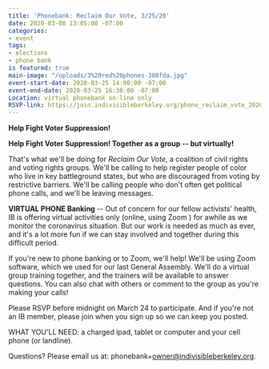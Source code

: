 ```yaml
---
title: 'Phonebank: Reclaim Our Vote, 3/25/20'
date: 2020-03-08 13:05:00 -07:00
categories:
- event
tags:
- elections
- phone bank
is featured: true
main-image: "/uploads/3%20red%20phones-380fda.jpg"
event-start-date: 2020-03-25 14:00:00 -07:00
event-end-date: 2020-03-25 16:30:00 -07:00
Location: virtual phonebank on-line only
RSVP-link: https://join.indivisibleberkeley.org/phone_reclaim_vote_2020_03_25
---
```


**Help Fight Voter Suppression!**

**Help Fight Voter Suppression!  Together as a group -- but virtually!**

That's what we'll be doing for *Reclaim Our Vote*, a coalition of civil rights and voting rights groups.  We'll be calling to help register people of color who live in key battleground states, but who are discouraged from voting by restrictive barriers.  We'll be calling people who don't often get political phone calls, and we'll be leaving messages.

**VIRTUAL PHONE Banking** --   Out of concern for our fellow activists' health, IB is offering virtual activities only (online, using Zoom ) for awhile as we monitor the coronavirus situation.  But our work is needed as much as ever, and it's a lot more fun if we can stay involved and together during this difficult period.

If you're new to phone banking or to Zoom, we'll help! We'll be using Zoom software, which we used for our last General Assembly.  We'll do a virtual group training together, and the trainers will be available to answer questions.  You can also chat with others or comment to the group as you're making your calls!

Please RSVP before midnight on March 24 to participate.  And if you're not an IB member, please join when you sign up so we can keep you posted.

WHAT YOU'LL NEED: a charged ipad, tablet or computer and your cell phone (or landline).

Questions? Please email us at: phonebank\+owner@indivisibleberkeley.org.